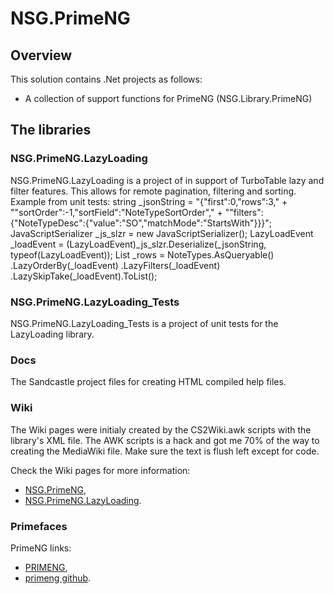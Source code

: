 # NSG.PrimeNG
## Overview
This solution contains .Net projects as follows:
- A collection of support functions for PrimeNG (NSG.Library.PrimeNG)

## The libraries
### NSG.PrimeNG.LazyLoading
NSG.PrimeNG.LazyLoading is a project of in support of TurboTable lazy and filter features.  This allows for remote pagination, filtering and sorting.
Example from unit tests:
    string _jsonString = "{\"first\":0,\"rows\":3," +
                "\"sortOrder\":-1,\"sortField\":\"NoteTypeSortOrder\"," +
                "\"filters\":{\"NoteTypeDesc\":{\"value\":\"SO\",\"matchMode\":\"StartsWith\"}}}";
    JavaScriptSerializer _js_slzr = new JavaScriptSerializer();
    LazyLoadEvent _loadEvent = (LazyLoadEvent)_js_slzr.Deserialize(_jsonString, typeof(LazyLoadEvent));
    List<NoteType> _rows = NoteTypes.AsQueryable()
                .LazyOrderBy(_loadEvent)
                .LazyFilters(_loadEvent)
                .LazySkipTake(_loadEvent).ToList();

### NSG.PrimeNG.LazyLoading_Tests
NSG.PrimeNG.LazyLoading_Tests is a project of unit tests for the LazyLoading library.

### Docs
The Sandcastle project files for creating HTML compiled help files.

### Wiki
The Wiki pages were initialy created by the CS2Wiki.awk scripts with the library's XML file.
The AWK scripts is a hack and got me 70% of the way to creating the MediaWiki file.
Make sure the text is flush left except for code.

Check the Wiki pages for more information:
- [NSG.PrimeNG](https://github.com/PHuhn/NSG.PrimeNG/wiki/Home),
- [NSG.PrimeNG.LazyLoading](https://github.com/PHuhn/NSG.PrimeNG/wiki/NSG.PrimeNG.LazyLoading).

### Primefaces
PrimeNG links:
- [PRIMENG](https://www.primefaces.org/primeng/#/),
- [primeng github](https://github.com/primefaces/primeng).
